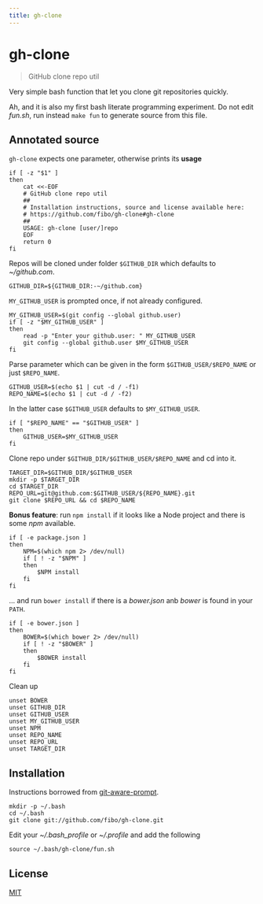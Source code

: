 ```yaml
---
title: gh-clone
---
```

# gh-clone

> GitHub clone repo util

Very simple bash function that let you clone git repositories quickly.

Ah, and it is also my first bash literate programming experiment.
Do not edit *fun.sh*, run instead `make fun` to generate source from this file.

## Annotated source

`gh-clone` expects one parameter, otherwise prints its **usage**

    if [ -z "$1" ]
    then
    	cat <<-EOF
    	# GitHub clone repo util
    	##
    	# Installation instructions, source and license available here:
    	# https://github.com/fibo/gh-clone#gh-clone
    	##
    	USAGE: gh-clone [user/]repo
    	EOF
    	return 0
    fi

Repos will be cloned under folder `$GITHUB_DIR` which defaults to *~/github.com*.

    GITHUB_DIR=${GITHUB_DIR:-~/github.com}

`MY_GITHUB_USER` is prompted once, if not already configured.

    MY_GITHUB_USER=$(git config --global github.user)
    if [ -z "$MY_GITHUB_USER" ]
    then
    	read -p "Enter your github.user: " MY_GITHUB_USER
    	git config --global github.user $MY_GITHUB_USER
    fi

Parse parameter which can be given in the form `$GITHUB_USER/$REPO_NAME` or just `$REPO_NAME`.

    GITHUB_USER=$(echo $1 | cut -d / -f1)
    REPO_NAME=$(echo $1 | cut -d / -f2)

In the latter case `$GITHUB_USER` defaults to `$MY_GITHUB_USER`.

    if [ "$REPO_NAME" == "$GITHUB_USER" ]
    then
    	GITHUB_USER=$MY_GITHUB_USER
    fi

Clone repo under `$GITHUB_DIR/$GITHUB_USER/$REPO_NAME` and cd into it.

    TARGET_DIR=$GITHUB_DIR/$GITHUB_USER
    mkdir -p $TARGET_DIR
    cd $TARGET_DIR
    REPO_URL=git@github.com:$GITHUB_USER/${REPO_NAME}.git
    git clone $REPO_URL && cd $REPO_NAME

**Bonus feature**: run `npm install` if it looks like a Node project and there is some *npm* available.

    if [ -e package.json ]
    then
    	NPM=$(which npm 2> /dev/null)
    	if [ ! -z "$NPM" ]
    	then
    		$NPM install
    	fi
    fi

… and run `bower install` if  there is a *bower.json* anb *bower* is found in your `PATH`.

    if [ -e bower.json ]
    then
    	BOWER=$(which bower 2> /dev/null)
    	if [ ! -z "$BOWER" ]
    	then
    		$BOWER install
    	fi
    fi

Clean up

    unset BOWER
    unset GITHUB_DIR
    unset GITHUB_USER
    unset MY_GITHUB_USER
    unset NPM
    unset REPO_NAME
    unset REPO_URL
    unset TARGET_DIR

## Installation

Instructions borrowed from [git-aware-prompt](https://github.com/jimeh/git-aware-prompt#installation).

```
mkdir -p ~/.bash
cd ~/.bash
git clone git://github.com/fibo/gh-clone.git
```

Edit your *~/.bash_profile* or *~/.profile* and add the following

```
source ~/.bash/gh-clone/fun.sh
```

## License

[MIT](http://g14n.info/mit-license)

